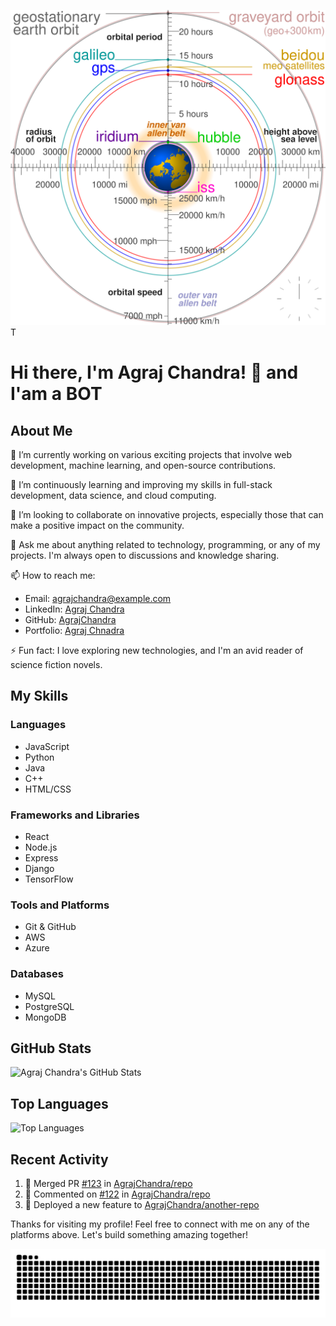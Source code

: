 [<img src="https://raw.githubusercontent.com/anmolksachan/anmolksachan.github.io/0845039dbaae0455d978eac296540f9c7f667d16/.../c.svg"></a>](https://www.linkedin.com/in/agraj-chandra-96a01a252/)
T
# Hi there, I'm Agraj Chandra! 👋 and I'am a BOT

## About Me

🔭 I’m currently working on various exciting projects that involve web development, machine learning, and open-source contributions.

🌱 I’m continuously learning and improving my skills in full-stack development, data science, and cloud computing.

👯 I’m looking to collaborate on innovative projects, especially those that can make a positive impact on the community.

💬 Ask me about anything related to technology, programming, or any of my projects. I'm always open to discussions and knowledge sharing.

📫 How to reach me: 
- Email: agrajchandra@example.com
- LinkedIn: [Agraj Chandra](https://www.linkedin.com/in/agrajchandra/)
- GitHub: [AgrajChandra](https://github.com/AgrajChandra)
- Portfolio: [Agraj Chnadra](https://agrajportfolio.netlify.app/)

⚡ Fun fact: I love exploring new technologies, and I'm an avid reader of science fiction novels.

## My Skills

### Languages
- JavaScript
- Python
- Java
- C++
- HTML/CSS

### Frameworks and Libraries
- React
- Node.js
- Express
- Django
- TensorFlow

### Tools and Platforms
- Git & GitHub
- AWS
- Azure

### Databases
- MySQL
- PostgreSQL
- MongoDB

## GitHub Stats

![Agraj Chandra's GitHub Stats](https://github-readme-stats.vercel.app/api?username=AgrajChandra&show_icons=true&theme=radical)

## Top Languages

![Top Languages](https://github-readme-stats.vercel.app/api/top-langs/?username=AgrajChandra&layout=compact&theme=radical)

## Recent Activity

<!--START_SECTION:activity-->
1. 🎉 Merged PR [#123](https://github.com/AgrajChandra/repo/pull/123) in [AgrajChandra/repo](https://github.com/AgrajChandra/repo)
2. 💬 Commented on [#122](https://github.com/AgrajChandra/repo/issues/122) in [AgrajChandra/repo](https://github.com/AgrajChandra/repo)
3. 🚀 Deployed a new feature to [AgrajChandra/another-repo](https://github.com/AgrajChandra/another-repo)
<!--END_SECTION:activity-->

Thanks for visiting my profile! Feel free to connect with me on any of the platforms above. Let's build something amazing together!

<div align="center">
    
  ![snake gif](https://github.com/AgrajChandra/AgrajChandra/blob/output/github-snake-dark.svg)
</div>
